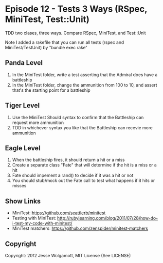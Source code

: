 Episode 12 - Tests 3 Ways (RSpec, MiniTest, Test::Unit)
=====================

TDD two clases, three ways. Compare RSpec, MiniTest, and Test::Unit

Note I added a rakefile that you can run all tests (rspec and MiniTest/TestUnit) by "bundle exec rake"

Panda Level
-----------

1. In the MiniTest folder, write a test asserting that the Admiral does have a battleship
2. In the MiniTest folder, change the ammunition from 100 to 10, and assert that's the starting point for a battleship

Tiger Level
-----------

1. Use the MiniTest Should syntax to confirm that the Battleship can request more ammunition
2. TDD in whichever syntax you like that the Battleship can recevie more ammunition

Eagle Level
-----------

1. When the battleship fires, it should return a hit or a miss
2. Create a separate class "Fate" that will determine if the hit is a miss or a hit
3. Fate should impement a rand() to decide if it was a hit or not
4. You should stub/mock out the Fate call to test what happens if it hits or misses

Show Links
----------

* MiniTest: https://github.com/seattlerb/minitest
* Testing with MiniTest: http://rubylearning.com/blog/2011/07/28/how-do-i-test-my-code-with-minitest/
* MiniTest matchers: https://github.com/zenspider/minitest-matchers

Copyright
---------

Copyright: 2012 Jesse Wolgamott, MIT License (See LICENSE)

